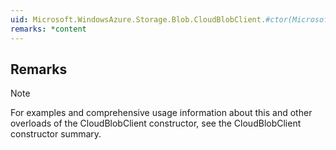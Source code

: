 ```yaml
---  
uid: Microsoft.WindowsAzure.Storage.Blob.CloudBlobClient.#ctor(Microsoft.WindowsAzure.Storage.StorageUri,Microsoft.WindowsAzure.Storage.Auth.StorageCredentials)  
remarks: *content  
---  
```

  
## Remarks  
  
> [!NOTE]
>  For examples and comprehensive usage information about this and other overloads of the CloudBlobClient constructor, see the CloudBlobClient constructor summary.